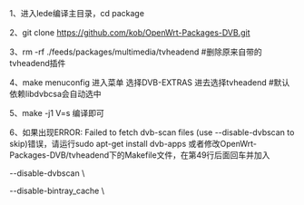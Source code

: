 1、进入lede编译主目录，cd package 

2、git clone https://github.com/kob/OpenWrt-Packages-DVB.git

3、rm -rf  ./feeds/packages/multimedia/tvheadend #删除原来自带的tvheadend插件

4、make menuconfig  进入菜单 选择DVB-EXTRAS 进去选择tvheadend #默认依赖libdvbcsa会自动选中

5、make -j1 V=s 编译即可  

6、如果出现ERROR: Failed to fetch dvb-scan files (use --disable-dvbscan to skip)错误，请运行sudo apt-get install dvb-apps
   或者修改OpenWrt-Packages-DVB/tvheadend下的Makefile文件，在第49行后面回车并加入
   
   --disable-dvbscan \ 
  
   --disable-bintray_cache  \ 
  
